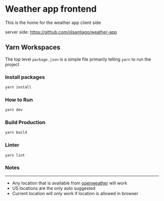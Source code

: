 # Weather app frontend

This is the home for the weather app client side

server side: https://github.com/olsantiago/weather-app
## Yarn Workspaces

The top level `package.json` is a simple file primarily telling `yarn` to run the project

### Install packages
```sh
yarn install
```

### How to Run
```sh
yarn dev
```

### Build Production
```sh
yarn build
```

### Linter
```sh
yarn lint
```
### Notes
---------------
- Any location that is available from [openweather](https://openweathermap.org/) will work
- US locations are the only auto suggested
- Current location will only work if location is allowed in browser

